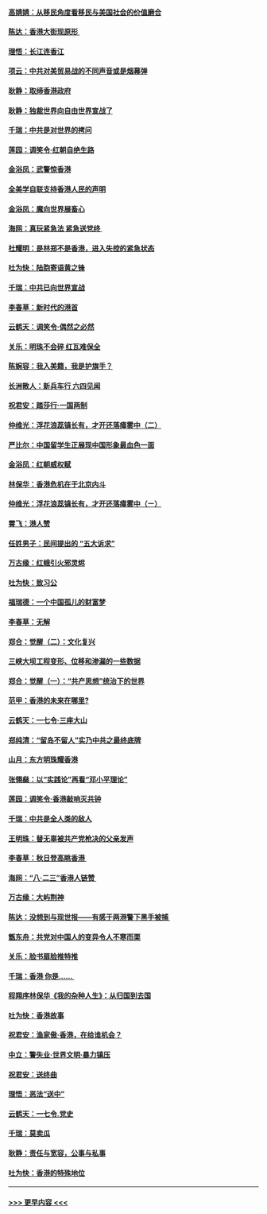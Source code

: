#### [高婧婧：从移民角度看移民与美国社会的价值磨合](../pages/nsc993/n11495757.md?t=09031822) 
#### [陈达：香港大街现原形 ](../pages/nsc993/n11495441.md?t=09031822) 
#### [理悟：长江连香江](../pages/nsc993/n11495377.md?t=09031822) 
#### [项云：中共对美贸易战的不同声音或是烟幕弹](../pages/nsc993/n11494929.md?t=09031822) 
#### [耿静：取缔香港政府](../pages/nsc993/n11494218.md?t=09031822) 
#### [耿静：独裁世界向自由世界宣战了](../pages/nsc993/n11494190.md?t=09031822) 
#### [千瑞：中共是对世界的拷问](../pages/nsc993/n11493021.md?t=09031822) 
#### [莲园：调笑令‧红朝自绝生路](../pages/nsc993/n11493011.md?t=09031822) 
#### [金浴凤：武警惊香港](../pages/nsc993/n11492994.md?t=09031822) 
#### [全美学自联支持香港人民的声明](../pages/nsc993/n11492630.md?t=09031822) 
#### [金浴凤：魔向世界展畜心](../pages/nsc993/n11492599.md?t=09031822) 
#### [海网：真玩紧急法 紧急送党终 ](../pages/nsc993/n11492535.md?t=09031822) 
#### [杜耀明：是林郑不是香港，进入失控的紧急状态](../pages/nsc993/n11491420.md?t=09031822) 
#### [吐为快：陆胞寄语黄之锋](../pages/nsc993/n11491117.md?t=09031822) 
#### [千瑞：中共已向世界宣战](../pages/nsc993/n11490123.md?t=09031822) 
#### [李春草：新时代的港首](../pages/nsc993/n11489864.md?t=09031822) 
#### [云鹤天：调笑令·偶然之必然](../pages/nsc993/n11489701.md?t=09031822) 
#### [关乐：明珠不会碎 红瓦难保全](../pages/nsc993/n11489647.md?t=09031822) 
#### [陈婉容：我入美籍，我是护旗手？](../pages/nsc993/n11487908.md?t=09031822) 
#### [长洲散人：新兵车行 六四见闻](../pages/nsc993/n11487729.md?t=09031822) 
#### [祝君安：踏莎行‧一国两制](../pages/nsc993/n11487699.md?t=09031822) 
#### [仲维光：浮花浪蕊镇长有，才开还落瘴雾中（二）](../pages/nsc993/n11483286.md?t=09031822) 
#### [严比尔：中国留学生正展现中国形象最血色一面](../pages/nsc993/n11485145.md?t=09031822) 
#### [金浴凤：红朝威权赋](../pages/nsc993/n11485191.md?t=09031822) 
#### [林保华：香港危机在于北京内斗](../pages/nsc993/n11484593.md?t=09031822) 
#### [仲维光：浮花浪蕊镇长有，才开还落瘴雾中（ㄧ）](../pages/nsc993/n11483259.md?t=09031822) 
#### [霄飞：港人赞](../pages/nsc993/n11482957.md?t=09031822) 
#### [任姓男子：民间提出的 “五大诉求”](../pages/nsc993/n11482897.md?t=09031822) 
#### [万古缘：红蛾引火邪灵烬](../pages/nsc993/n11482886.md?t=09031822) 
#### [吐为快：致习公](../pages/nsc993/n11482867.md?t=09031822) 
#### [福瑞德：一个中国孤儿的财富梦](../pages/nsc993/n11482817.md?t=09031822) 
#### [李春草：无解](../pages/nsc993/n11482791.md?t=09031822) 
#### [郑合：觉醒（二）：文化复兴](../pages/nsc993/n11478025.md?t=09031822) 
#### [三峡大坝工程变形、位移和渗漏的一些数据](../pages/nsc993/n11478232.md?t=09031822) 
#### [郑合：觉醒（一）：“共产思想”统治下的世界](../pages/nsc993/n11477663.md?t=09031822) 
#### [范甲：香港的未来在哪里?](../pages/nsc993/n11477249.md?t=09031822) 
#### [云鹤天：一七令·三座大山](../pages/nsc993/n11477192.md?t=09031822) 
#### [郑纯清：“留岛不留人”实乃中共之最终底牌](../pages/nsc993/n11476160.md?t=09031822) 
#### [山月：东方明珠耀香港](../pages/nsc993/n11476077.md?t=09031822) 
#### [张翎燊：以“实践论”再看“邓小平理论”](../pages/nsc993/n11475733.md?t=09031822) 
#### [莲园：调笑令‧香港敲响灭共钟](../pages/nsc993/n11475723.md?t=09031822) 
#### [千瑞：中共是全人类的敌人](../pages/nsc993/n11475329.md?t=09031822) 
#### [王明珠：替无辜被共产党枪决的父亲发声](../pages/nsc993/n11474570.md?t=09031822) 
#### [李春草：秋日登高眺香港 ](../pages/nsc993/n11474491.md?t=09031822) 
#### [海网：“八·二三”香港人链赞 ](../pages/nsc993/n11474538.md?t=09031822) 
#### [万古缘：大屿荆神](../pages/nsc993/n11474401.md?t=09031822) 
#### [陈达：没想到与现世报——有感于两港警下黑手被捕 ](../pages/nsc993/n11472557.md?t=09031822) 
#### [甑东舟：共党对中国人的变异令人不寒而栗](../pages/nsc993/n11472496.md?t=09031822) 
#### [关乐：脸书扇脸推特推](../pages/nsc993/n11472488.md?t=09031822) 
#### [千瑞：香港  你是…… ](../pages/nsc993/n11472459.md?t=09031822) 
#### [程翔序林保华《我的杂种人生》：从归国到去国](../pages/nsc993/n11472369.md?t=09031822) 
#### [吐为快：香港故事](../pages/nsc993/n11471931.md?t=09031822) 
#### [祝君安：渔家傲‧香港，在给谁机会？](../pages/nsc993/n11469718.md?t=09031822) 
#### [中立：警失业‧世界文明‧暴力镇压](../pages/nsc993/n11467566.md?t=09031822) 
#### [祝君安：送终曲](../pages/nsc993/n11467546.md?t=09031822) 
#### [理悟：恶法“送中”](../pages/nsc993/n11467290.md?t=09031822) 
#### [云鹤天：一七令.党史](../pages/nsc993/n11464122.md?t=09031822) 
#### [千瑞：莫卖瓜](../pages/nsc993/n11463014.md?t=09031822) 
#### [耿静：责任与宽容，公事与私事](../pages/nsc993/n11462810.md?t=09031822) 
#### [吐为快：香港的特殊地位](../pages/nsc993/n11462562.md?t=09031822) 

----
#### [ >>> 更早内容 <<< ](../indexes/nsc993-earlier.md)
